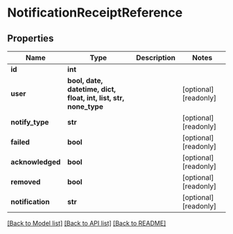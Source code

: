 # NotificationReceiptReference


## Properties

Name | Type | Description | Notes
------------ | ------------- | ------------- | -------------
**id** | **int** |  | 
**user** | **bool, date, datetime, dict, float, int, list, str, none_type** |  | [optional] [readonly] 
**notify_type** | **str** |  | [optional] [readonly] 
**failed** | **bool** |  | [optional] [readonly] 
**acknowledged** | **bool** |  | [optional] [readonly] 
**removed** | **bool** |  | [optional] [readonly] 
**notification** | **str** |  | [optional] [readonly] 

[[Back to Model list]](../#documentation-for-models) [[Back to API list]](../#documentation-for-api-endpoints) [[Back to README]](../)


